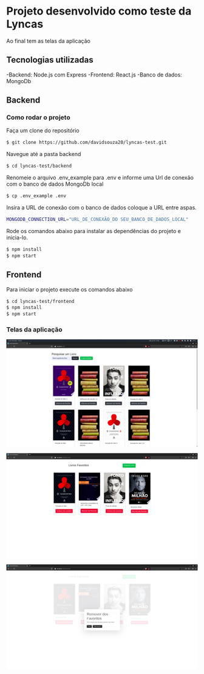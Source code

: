 # Projeto desenvolvido como teste da Lyncas

Ao final tem as telas da aplicação

## Tecnologias utilizadas 

-Backend: Node.js com Express
-Frontend: React.js
-Banco de dados: MongoDb

## Backend

### Como rodar o projeto

Faça um clone do repositório

```sh
$ git clone https://github.com/davidsouza20/lyncas-test.git 
```

Navegue até a pasta backend 

```sh
$ cd lyncas-test/backend
```

Renomeie o arquivo .env_example para .env e informe uma Url de conexão com o banco de dados MongoDb local

```sh
$ cp .env_example .env
```

Insira a URL de conexão com o banco de dados coloque a URL entre aspas.

```sh
MONGODB_CONNECTION_URL="URL_DE_CONEXÃO_DO SEU_BANCO_DE_DADOS_LOCAL"
```

Rode os comandos abaixo para instalar as dependências do projeto e inicia-lo.

```sh
$ npm install
$ npm start
```



## Frontend

Para iniciar o projeto execute os comandos abaixo

```sh
$ cd lyncas-test/frontend
$ npm install
$ npm start
```

### Telas da aplicação

![](https://raw.githubusercontent.com/Davidsouza20/lyncas-test/master/1.png)

![](https://raw.githubusercontent.com/Davidsouza20/lyncas-test/master/2.png)

![](https://raw.githubusercontent.com/Davidsouza20/lyncas-test/master/3.png)
